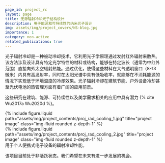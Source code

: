 ```yaml
---
page_id: project_rc
layout: page
title: 无源辐射冷却光子结构设计
description: 用于能源和可持续性的纳米光子设计
img: assets/img/project_covers/NS-blog.jpg
importance: 1
category: non-active
related_publications: true
---
```


光子辐射冷却是一种被动冷却技术，它利用光子学原理通过发射红外辐射来散热。该方法涉及设计具有特定光学特性的材料或结构，能够在特定波长（通常为中红外范围）直接向外太空辐射热能。通过优化，使得这些材料在大气透明窗口（8-13微米）内具有高发射率，同时在太阳光谱中具有低吸收率，就能够在不消耗能源的情况下实现低于环境温度的冷却效果。光子辐射冷却在建筑节能、户外设备冷却甚至光伏电池的热管理方面有着广阔的应用前景。

<!-- (Note: this introductory information is summarized by GPT-4o) -->

这些研究在建筑、能源、可持续性以及美学需求相关的应用中具有潜力 {% cite Wu2017a Wu2020d %}。

<div class="row justify-content-sm-center">
    <div class="col-sm-6 mt-3 mt-md-0">
        {% include figure.liquid path="assets/img/project_contents/proj_rad_cooling_1.jpg" title="project image" class="img-fluid rounded z-depth-1" %}
    </div>
    <div class="col-sm-6 mt-3 mt-md-0">
        {% include figure.liquid path="assets/img/project_contents/proj_rad_cooling_2.jpg" title="project image" class="img-fluid rounded z-depth-1" %}
    </div>
</div>
<div class="caption">
    用于个人便携式电子设备的辐射冷却性能。
</div>

该项目目前处于非活跃状态。我们希望在未来有进一步发展的机会。
